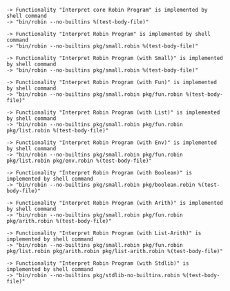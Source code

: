     -> Functionality "Interpret core Robin Program" is implemented by shell command
    -> "bin/robin --no-builtins %(test-body-file)"

    -> Functionality "Interpret Robin Program" is implemented by shell command
    -> "bin/robin --no-builtins pkg/small.robin %(test-body-file)"

    -> Functionality "Interpret Robin Program (with Small)" is implemented by shell command
    -> "bin/robin --no-builtins pkg/small.robin %(test-body-file)"

    -> Functionality "Interpret Robin Program (with Fun)" is implemented by shell command
    -> "bin/robin --no-builtins pkg/small.robin pkg/fun.robin %(test-body-file)"

    -> Functionality "Interpret Robin Program (with List)" is implemented by shell command
    -> "bin/robin --no-builtins pkg/small.robin pkg/fun.robin pkg/list.robin %(test-body-file)"

    -> Functionality "Interpret Robin Program (with Env)" is implemented by shell command
    -> "bin/robin --no-builtins pkg/small.robin pkg/fun.robin pkg/list.robin pkg/env.robin %(test-body-file)"

    -> Functionality "Interpret Robin Program (with Boolean)" is implemented by shell command
    -> "bin/robin --no-builtins pkg/small.robin pkg/boolean.robin %(test-body-file)"

    -> Functionality "Interpret Robin Program (with Arith)" is implemented by shell command
    -> "bin/robin --no-builtins pkg/small.robin pkg/fun.robin pkg/arith.robin %(test-body-file)"

    -> Functionality "Interpret Robin Program (with List-Arith)" is implemented by shell command
    -> "bin/robin --no-builtins pkg/small.robin pkg/fun.robin pkg/list.robin pkg/arith.robin pkg/list-arith.robin %(test-body-file)"

    -> Functionality "Interpret Robin Program (with Stdlib)" is implemented by shell command
    -> "bin/robin --no-builtins pkg/stdlib-no-builtins.robin %(test-body-file)"
